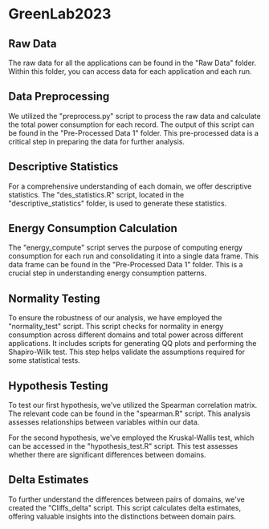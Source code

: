 # GreenLab2023

## Raw Data
The raw data for all the applications can be found in the "Raw Data" folder. Within this folder, you can access data for each application and each run. 

## Data Preprocessing
We utilized the "preprocess.py" script to process the raw data and calculate the total power consumption for each record. The output of this script can be found in the "Pre-Processed Data 1" folder. This pre-processed data is a critical step in preparing the data for further analysis.

## Descriptive Statistics
For a comprehensive understanding of each domain, we offer descriptive statistics. The "des_statistics.R" script, located in the "descriptive_statistics" folder, is used to generate these statistics. 

## Energy Consumption Calculation
The "energy_compute" script serves the purpose of computing energy consumption for each run and consolidating it into a single data frame. This data frame can be found in the "Pre-Processed Data 1" folder. This is a crucial step in understanding energy consumption patterns.

## Normality Testing
To ensure the robustness of our analysis, we have employed the "normality_test" script. This script checks for normality in energy consumption across different domains and total power across different applications. It includes scripts for generating QQ plots and performing the Shapiro-Wilk test. This step helps validate the assumptions required for some statistical tests.

## Hypothesis Testing
To test our first hypothesis, we've utilized the Spearman correlation matrix. The relevant code can be found in the "spearman.R" script. This analysis assesses relationships between variables within our data.

For the second hypothesis, we've employed the Kruskal-Wallis test, which can be accessed in the "hypothesis_test.R" script. This test assesses whether there are significant differences between domains.

## Delta Estimates
To further understand the differences between pairs of domains, we've created the "Cliffs_delta" script. This script calculates delta estimates, offering valuable insights into the distinctions between domain pairs.





